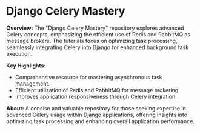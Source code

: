 # Django Celery Mastery

**Overview:**
The "Django Celery Mastery" repository explores advanced Celery concepts, emphasizing the efficient use of Redis and RabbitMQ as message brokers. The tutorials focus on optimizing task processing, seamlessly integrating Celery into Django for enhanced background task execution.

**Key Highlights:**
- Comprehensive resource for mastering asynchronous task management.
- Efficient utilization of Redis and RabbitMQ for message brokering.
- Improves application responsiveness through Celery integration.

**About:**
A concise and valuable repository for those seeking expertise in advanced Celery usage within Django applications, offering insights into optimizing task processing and enhancing overall application performance.
